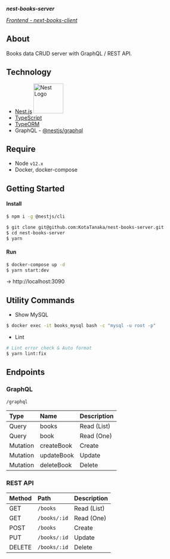 ***nest-books-server***

*[Frontend -  next-books-client](https://github.com/KotaTanaka/next-books-client)*

## About

Books data CRUD server with GraphQL / REST API.

## Technology

* [Nest.js](https://github.com/nestjs/nest) <img src="https://nestjs.com/img/logo_text.svg" width="80" alt="Nest Logo" />
* [TypeScript](https://github.com/microsoft/TypeScript)
* [TypeORM](https://github.com/typeorm/typeorm)
* GraphQL - [@nestjs/graphql](https://docs.nestjs.com/graphql/quick-start)

## Require

* Node `v12.x`
* Docker, docker-compose

## Getting Started

#### Install

```bash
$ npm i -g @nestjs/cli
```

```bash
$ git clone git@github.com:KotaTanaka/nest-books-server.git
$ cd nest-books-server
$ yarn
```

#### Run

```bash
$ docker-compose up -d
$ yarn start:dev
```

→ http://localhost:3090

## Utility Commands

* Show MySQL

```bash
$ docker exec -it books_mysql bash -c "mysql -u root -p"
```

* Lint


```bash
# Lint error check & Auto format
$ yarn lint:fix
```

## Endpoints

### GraphQL

`/graphql`

| Type | Name | Description |
|:---|:---|:---|
| Query | books | Read (List) |
| Query | book | Read (One) |
| Mutation | createBook | Create |
| Mutation | updateBook | Update |
| Mutation | deleteBook | Delete |

### REST API

| Method | Path | Description |
|:---|:---|:---|
| GET | `/books` | Read (List) |
| GET | `/books/:id` | Read (One) |
| POST | `/books` | Create |
| PUT | `/books/:id` | Update |
| DELETE | `/books/:id` | Delete |
